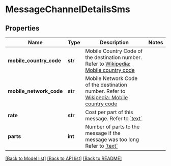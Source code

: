# MessageChannelDetailsSms

## Properties
Name | Type | Description | Notes
------------ | ------------- | ------------- | -------------
**mobile_country_code** | **str** | Mobile Country Code of the destination number. Refer to [Wikipedia: Mobile country code](https://en.wikipedia.org/wiki/Mobile_country_code)  | 
**mobile_network_code** | **str** | Mobile Network Code of the destination number. Refer to [Wikipedia: Mobile country code](https://en.wikipedia.org/wiki/Mobile_country_code)  | 
**rate** | **str** | Cost per part of this message. Refer to [&#x60;text&#x60;](#/definitions/Message/properties/content/text)  | 
**parts** | **int** | Number of parts to the message if the message was too long Refer to [&#x60;text&#x60;](#/definitions/Message/properties/text)  | 

[[Back to Model list]](../README.md#documentation-for-models) [[Back to API list]](../README.md#documentation-for-api-endpoints) [[Back to README]](../README.md)


